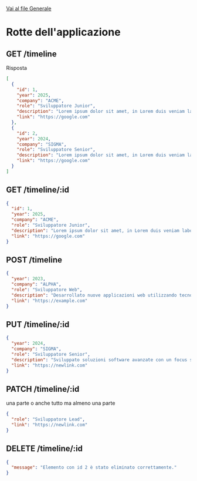 [Vai al file Generale](3_Lezione.md)

# Rotte dell'applicazione

## GET /timeline

Risposta

```json
[
  {
    "id": 1,
    "year": 2025,
    "company": "ACME",
    "role": "Sviluppatore Junior",
    "description": "Lorem ipsum dolor sit amet, in Lorem duis veniam laborum ipsum nulla proident",
    "link": "https://google.com"
  },
  {
    "id": 2,
    "year": 2024,
    "company": "SIGMA",
    "role": "Sviluppatore Senior",
    "description": "Lorem ipsum dolor sit amet, in Lorem duis veniam laborum ipsum nulla proident",
    "link": "https://google.com"
  }
]
```

## GET /timeline/:id

```json
{
  "id": 1,
  "year": 2025,
  "company": "ACME",
  "role": "Sviluppatore Junior",
  "description": "Lorem ipsum dolor sit amet, in Lorem duis veniam laborum ipsum nulla proident",
  "link": "https://google.com"
}
```

## POST /timeline

```JSON
{
  "year": 2023,
  "company": "ALPHA",
  "role": "Sviluppatore Web",
  "description": "Desarrollato nuove applicazioni web utilizzando tecnologie moderne.",
  "link": "https://example.com"
}
```

## PUT /timeline/:id

```JSON
{
  "year": 2024,
  "company": "SIGMA",
  "role": "Sviluppatore Senior",
  "description": "Sviluppato soluzioni software avanzate con un focus sull'ottimizzazione delle performance.",
  "link": "https://newlink.com"
}
```

## PATCH /timeline/:id


una parte o anche tutto ma almeno una parte

```JSON
{
  "role": "Sviluppatore Lead",
  "link": "https://newlink.com"
}
```

## DELETE /timeline/:id

```JSON
{
  "message": "Elemento con id 2 è stato eliminato correttamente."
}
```
